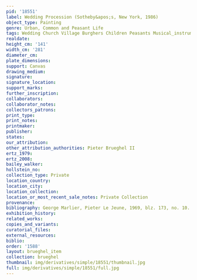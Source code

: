 ```yaml
---
pid: '18551'
label: Wedding Procession (Sotheby&apos;s, New York, 1986)
object_type: Painting
genre: Urban, Common and Peasant Life
tags: Wedding Church Village Burghers Children Peasants Musical_instruments
realdate: 
height_cm: '141'
width_cm: '281'
diameter_cm: 
plate_dimensions: 
support: Canvas
drawing_medium: 
signature: 
signature_location: 
support_marks: 
further_inscription: 
collaborators: 
collaborator_notes: 
collectors_patrons: 
print_type: 
print_notes: 
printmaker: 
publisher: 
states: 
our_attribution: 
other_attribution_authorities: Pieter Brueghel II
ertz_1979: 
ertz_2008: 
bailey_walker: 
hollstein_no: 
collection_type: Private
location_country: 
location_city: 
location_collection: 
location_or_most_recent_sale_notes: Private Collection
provenance: 
bibliography: George Marlier, Pieter Le Jeune, 1969, blz. 173, no. 10.
exhibition_history: 
related_works: 
copies_and_variants: 
curatorial_files: 
external_resources: 
biblio: 
order: '1588'
layout: brueghel_item
collection: brueghel
thumbnail: img/derivatives/simple/18551/thumbnail.jpg
full: img/derivatives/simple/18551/full.jpg
---
```

